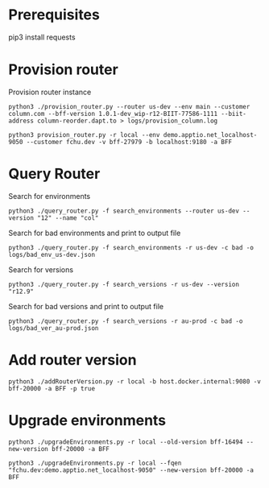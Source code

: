 
# Prerequisites

pip3 install requests

# Provision router
Provision router instance
```
python3 ./provision_router.py --router us-dev --env main --customer column.com --bff-version 1.0.1-dev_wip-r12-BIIT-77586-1111 --biit-address column-reorder.dapt.to > logs/provision_column.log
```
```
python3 provision_router.py -r local --env demo.apptio.net_localhost-9050 --customer fchu.dev -v bff-27979 -b localhost:9180 -a BFF
```

# Query Router
Search for environments
```
python3 ./query_router.py -f search_environments --router us-dev --version "12" --name "col"
```

Search for bad environments and print to output file
```
python3 ./query_router.py -f search_environments -r us-dev -c bad -o logs/bad_env_us-dev.json
```

Search for versions
```
python3 ./query_router.py -f search_versions -r us-dev --version "r12.9"
```

Search for bad versions and print to output file
```
python3 ./query_router.py -f search_versions -r au-prod -c bad -o logs/bad_ver_au-prod.json
```

# Add router version
```
python3 ./addRouterVersion.py -r local -b host.docker.internal:9080 -v bff-20000 -a BFF -p true
```

# Upgrade environments
```
python3 ./upgradeEnvironments.py -r local --old-version bff-16494 --new-version bff-20000 -a BFF
```
```
python3 ./upgradeEnvironments.py -r local --fqen "fchu.dev:demo.apptio.net_localhost-9050" --new-version bff-20000 -a BFF
```